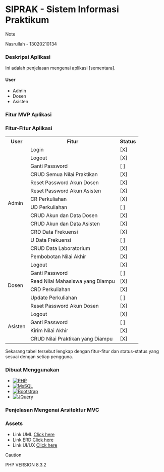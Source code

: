 # **SIPRAK - Sistem Informasi Praktikum**
> [!NOTE]
> Nasrullah - 13020210134



### **Deskripsi Aplikasi**
Ini adalah penjelasan mengenai aplikasi [sementara].


#### User
* Admin
* Dosen
* Asisten



### **Fitur MVP Aplikasi**

### **Fitur-Fitur Aplikasi**
<table>
  <tr>
    <th>User</th> <th>Fitur</th> <th>Status</th>
  </tr>
  <tr>
    <td rowspan="14">Admin</td> <td>Login</td> <td>[X]</td>
  </tr>
  <tr>
    <td>Logout</td> <td>[X]</td>
  </tr>
  <tr>
    <td>Ganti Password</td> <td>[ ]</td>
  </tr>
  <tr>
    <td>CRUD Semua Nilai Praktikan</td> <td>[X]</td>
  </tr>
  <tr>
    <td>Reset Password Akun Dosen</td> <td>[X]</td>
  </tr>
  <tr>
    <td>Reset Password Akun Asisten</td> <td>[X]</td>
  </tr>
  <tr>
    <td>CR Perkuliahan</td> <td>[X]</td>
  </tr>
  <tr>
    <td>UD Perkuliahan</td> <td>[ ]</td>
  </tr>
  <tr>
    <td>CRUD Akun dan Data Dosen</td> <td>[X]</td>
  </tr>
  <tr>
    <td>CRUD Akun dan Data Asisten</td> <td>[X]</td>
  </tr>
  <tr>
    <td>CRD Data Frekuensi</td> <td>[X]</td>
  </tr>
  <tr>
    <td>U Data Frekuensi</td> <td>[ ]</td>
  </tr>
  <tr>
    <td>CRUD Data Laboratorium</td> <td>[X]</td>
  </tr>
  <tr>
    <td>Pembobotan Nilai Akhir</td> <td>[X]</td>
  </tr>
  <tr>
    <td rowspan="6">Dosen</td> <td>Logout</td> <td>[X]</td>
  </tr>
  <tr>
    <td>Ganti Password</td> <td>[ ]</td>
  </tr>
  <tr>
    <td>Read Nilai Mahasiswa yang Diampu</td> <td>[X]</td>
  </tr>
  <tr>
    <td>CRD Perkuliahan</td> <td>[X]</td>
  </tr>
  <tr>
    <td>Update Perkuliahan</td> <td>[ ]</td>
  </tr>
  <tr>
    <td>Reset Password Akun Dosen</td> <td>[X]</td>
  </tr>
  <tr>
    <td rowspan="5">Asisten</td> <td>Logout</td> <td>[X]</td>
  </tr>
  <tr>
    <td>Ganti Password</td> <td>[ ]</td>
  </tr>
  <tr>
    <td>Kirim Nilai Akhir</td> <td>[X]</td>
  </tr>
  <tr>
    <td>CRUD Nilai Praktikan yang Diampu</td> <td>[X]</td>
  </tr>
</table>

Sekarang tabel tersebut lengkap dengan fitur-fitur dan status-status yang sesuai dengan setiap pengguna.



### **Dibuat Menggunakan**
* [![PHP][PHP.net]][PHP-url]
* [![MsSQL][MySQL.com]][MySQL-url]
* [![Bootstrap][Bootstrap.com]][Bootstrap-url]
* [![JQuery][JQuery.com]][JQuery-url]



### **Penjelasan Mengenai Arsitektur MVC**



### Assets
* Link UML [Click here](https://drive.google.com/file/d/1f8IS6r13hGTsoHEPrlGKfqRiTcy7Nvp6/view?usp=sharing)
* Link ERD [Click here](https://drive.google.com/file/d/1DbKUbbk48IbHFtLxFLOD0VclwGNlEo5K/view?usp=sharing)
* Link UI/UX [Click here](https://www.figma.com/file/9mJhlKgAEgims5pORYLQxt/sistem-informasi-praktikum?type=design&node-id=0%3A1&mode=design&t=IldeGcBLsB6ZSZVn-1)



> [!CAUTION]
> PHP VERSION 8.3.2




<!-- MARKDOWN LINKS & IMAGES -->

[MySQL.com]: https://img.shields.io/badge/mysql-FF2D20?style=for-the-badge&logo=mysql&logoColor=white
[MySQL-url]: https://www.mysql.com
[PHP.net]: https://img.shields.io/badge/php-8d96c0?style=for-the-badge&logo=php&logoColor=white
[PHP-url]: https://www.php.net/
[Bootstrap.com]: https://img.shields.io/badge/Bootstrap-563D7C?style=for-the-badge&logo=bootstrap&logoColor=white
[Bootstrap-url]: https://getbootstrap.com
[JQuery.com]: https://img.shields.io/badge/jQuery-0769AD?style=for-the-badge&logo=jquery&logoColor=white
[JQuery-url]: https://jquery.com 